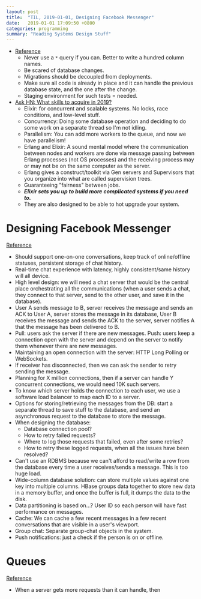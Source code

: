 ```yaml
---
layout: post
title:  "TIL, 2019-01-01, Designing Facebook Messenger"
date:   2019-01-01 17:09:50 +0800
categories: programming
summary: "Reading Systems Design Stuff"
---
```


- [Reference](https://dev.to/anabella/a-junior-a-mid-and-a-senior-dev-walk-into-a-bar-414f)
  - Never use a `*` query if you can. Better to write a hundred column names.
  - Be scared of database changes.
  - Migrations should be decoupled from deployments.
  - Make sure all code is already in place and it can handle the previous database state, and the one after the change.
  - Staging environment for such tests = needed.
- [Ask HN: What skills to acquire in 2019?](https://news.ycombinator.com/item?id=18765383)
  - Elixir: for concurrent and scalable systems. No locks, race conditions, and low-level stuff.
  - Concurrency: Doing some database operation and deciding to do some work on a separate thread so I'm not idling.
  - Parallelism: You can add more workers to the queue, and now we have parallelism!
  - Erlang and Elixir: A sound mental model where the communication between nodes and workers are done via message passing between Erlang processes (not OS processes) and the receiving process may or may not be on the same computer as the server.
  - Erlang gives a construct/toolkit via Gen servers and Supervisors that you organize into what are called supervision trees.
  - Guaranteeing "fairness" between jobs.
  - ***Elixir sets you up to build more complicated systems if you need to.***
  - They are also designed to be able to hot upgrade your system.

# Designing Facebook Messenger
[Reference](https://www.educative.io/collection/page/5668639101419520/5649050225344512/5724160613416960)

- Should support one-on-one conversations, keep track of online/offline statuses, persistent storage of chat history.
- Real-time chat experience with latency, highly consistent/same history will all device.
- High level design: we will need a chat server that would be the central place orchestrating all the communications (when a user sends a chat, they connect to that server, send to the other user, and save it in the database).
- User A sends message to B, server receives the message and sends an ACK to User A, server stores the message in its database, User B receives the message and sends the ACK to the server, server notifies A that the message has been delivered to B.
- Pull: users ask the server if there are new messages. Push: users keep a connection open with the server and depend on the server to notify them whenever there are new messages.
- Maintaining an open connection with the server: HTTP Long Polling or WebSockets.
- If receiver has disconnected, then we can ask the sender to retry sending the message.
- Planning for X million connections, then if a server can handle Y concurrent connections, we would need 10K such servers.
- To know which server holds the connection to each user, we use a software load balancer to map each ID to a server.
- Options for storing/retrieving the messages from the DB: start a separate thread to save stuff to the database, and send an asynchronous request to the database to store the message.
- When designing the database:
  - Database connection pool?
  - How to retry failed requests?
  - Where to log those requests that failed, even after some retries?
  - How to retry these logged requests, when all the issues have been resolved?
- Can't use an RDBMS because we can't afford to read/write a row from the database every time a user receives/sends a message. This is too huge load.
- Wide-column database solution: can store multiple values against one key into multiple columns. HBase groups data together to store new data in a memory buffer, and once the buffer is full, it dumps the data to the disk.
- Data partitioning is based on...? User ID so each person will have fast performance on messages.
- Cache: We can cache a few recent messages in a few recent conversations that are visible in a user's viewport.
- Group chat: Separate group-chat objects in the system.
- Push notifications: just a check if the person is on or offline.

# Queues
[Reference](https://www.educative.io/collection/page/5668639101419520/5649050225344512/5080491044634624)

- When a server gets more requests than it can handle, then
